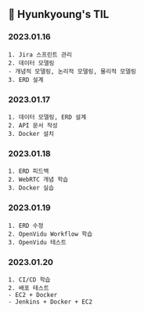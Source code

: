 ## 📝 Hyunkyoung's TIL

### 2023.01.16
    1. Jira 스프린트 관리
    2. 데이터 모델링
    - 개념적 모델링, 논리적 모델링, 물리적 모델링
    3. ERD 설계

### 2023.01.17
    1. 데이터 모델링, ERD 설계
    2. API 문서 작성
    3. Docker 설치

### 2023.01.18
    1. ERD 피드백
    2. WebRTC 개념 학습
    3. Docker 실습

### 2023.01.19
    1. ERD 수정
    2. OpenVidu Workflow 학습
    3. OpenVidu 테스트

### 2023.01.20
    1. CI/CD 학습
    2. 배포 테스트
    - EC2 + Docker
    - Jenkins + Docker + EC2
